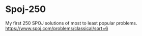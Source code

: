 # Spoj-250
My first 250 SPOJ solutions of most to least popular problems. https://www.spoj.com/problems/classical/sort=6
